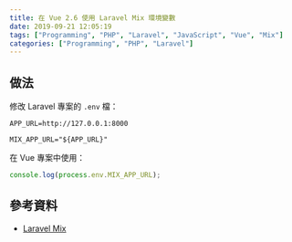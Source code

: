 ```yaml
---
title: 在 Vue 2.6 使用 Laravel Mix 環境變數
date: 2019-09-21 12:05:19
tags: ["Programming", "PHP", "Laravel", "JavaScript", "Vue", "Mix"]
categories: ["Programming", "PHP", "Laravel"]
---
```


## 做法

修改 Laravel 專案的 `.env` 檔：

```env
APP_URL=http://127.0.0.1:8000

MIX_APP_URL="${APP_URL}"
```

在 Vue 專案中使用：

```js
console.log(process.env.MIX_APP_URL);
```

## 參考資料

- [Laravel Mix](https://laravel.com/docs/6.x/mix#environment-variables)
